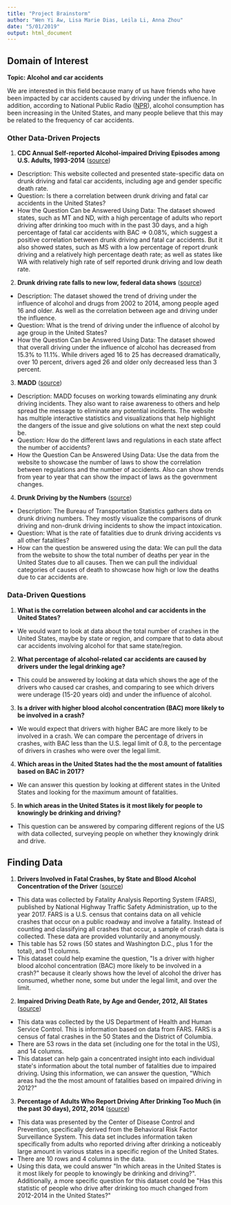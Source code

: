 ```yaml
---
title: "Project Brainstorm"
author: "Wen Yi Aw, Lisa Marie Dias, Leila Li, Anna Zhou"
date: "5/01/2019"
output: html_document
---
```


## Domain of Interest
**Topic: Alcohol and car accidents**

We are interested in this field because many of us have friends who have been impacted by car accidents caused by driving under the influence. In addition, according to National Public Radio ([NPR](https://www.npr.org/sections/thetwo-way/2017/08/10/542409957/drinking-on-the-rise-in-u-s-especially-for-women-minorities-older-adults)), alcohol consumption has been increasing in the United States, and many people believe that this may be related to the frequency of car accidents. 


### Other Data-Driven Projects

1. **CDC Annual Self-reported Alcohol-impaired Driving Episodes among U.S. Adults, 1993-2014** ([source](https://www.cdc.gov/motorvehiclesafety/impaired_driving/impaired-drv_factsheet.html))
+ Description: This website collected and presented state-specific data on drunk driving and fatal car accidents, including age and gender specific death rate. 
+ Question: Is there a correlation between drunk driving and fatal car accidents in the United States?
+ How the Question Can be Answered Using Data: The dataset showed states, such as MT and ND, with a high percentage of adults who report driving after drinking too much with in the past 30 days, and a high percentage of fatal car accidents with BAC => 0.08%, which suggest a positive correlation between drunk driving and fatal car accidents. But it also showed states, such as MS with a low percentage of report drunk driving and a relatively high percentage death rate; as well as states like WA with relatively high rate of self reported drunk driving and low death rate. 

2. **Drunk driving rate falls to new low, federal data shows** ([source](https://www.washingtonpost.com/news/wonk/wp/2016/12/30/drunken-driving-rate-falls-to-new-low-federal-data-show/?utm_term=.68942ceebc17))
+ Description: The dataset showed the trend of driving under the influence of alcohol and drugs from 2002 to 2014, among people aged 16 and older. As well as the correlation between age and driving under the influence. 
+ Question: What is the trend of driving under the influence of alcohol by age group in the United States?
+ How the Question Can be Answered Using Data: The dataset showed that overall driving under the influence of alcohol has decreased from 15.3% to 11.1%. While drivers aged 16 to 25 has decreased dramatically, over 10 percent, drivers aged 26 and older only decreased less than 3 percent. 

3. **MADD** ([source](https://www.madd.org/statistics/))
+ Description: MADD focuses on working towards eliminating any drunk driving incidents. They also want to raise awareness to others and help spread the message to eliminate any potential incidents. The website has multiple interactive statistics and visualizations that help highlight the dangers of the issue and give solutions on what the next step could be.
+  Question: How do the different laws and regulations in each state affect the number of accidents? 
+ How the Question Can be Answered Using Data: Use the data from the website to showcase the number of laws to show the correlation between regulations and the number of accidents. Also can show trends from year to year that can show the impact of laws as the government changes. 

4. **Drunk Driving by the Numbers** ([source](https://www.bts.gov/archive/publications/by_the_numbers/drunk_driving/index))
+ Description: The Bureau of Transportation Statistics gathers data on drunk driving numbers. They mostly visualize the comparisons of drunk driving and non-drunk driving incidents to show the impact intoxication. 
+ Question: What is the rate of fatalities due to drunk driving accidents vs all other fatalities?
+ How can the question be answered using the data: We can pull the data from the website to show the total number of deaths per year in the United States due to all causes. Then we can pull the individual categories of causes of death to showcase how high or low the deaths due to car accidents are. 


### Data-Driven Questions

1. **What is the correlation between alcohol and car accidents in the United States?**
+ We would want to look at data about the total number of crashes in the United States, maybe by state or region, and compare that to data about car accidents involving alcohol for that same state/region.

2. **What percentage of alcohol-related car accidents are caused by drivers under the legal drinking age?**
+ This could be answered by looking at data which shows the age of the drivers who caused car crashes, and comparing to see which drivers were underage (15-20 years old) and under the influence of alcohol.  
  
3. **Is a driver with higher blood alcohol concentration (BAC) more likely to be involved in a crash?**
+ We would expect that drivers with higher BAC are more likely to be involved in a crash. We can compare the percentage of drivers in crashes, with BAC less than the U.S. legal limit of 0.8, to the percentage of drivers in crashes who were over the legal limit.

4. **Which areas in the United States had the the most amount of fatalities based on BAC in 2017?**
+ We can answer this question by looking at different states in the United States and looking for the maximum amount of fatalities. 

5. **In which areas in the United States is it most likely for people to knowingly be drinking and driving?**
+ This question can be answered by comparing different regions of the US with data collected, surveying people on whether they knowingly drink and drive. 

## Finding Data

1. **Drivers Involved in Fatal Crashes, by State and Blood Alcohol Concentration of the Driver** ([source](https://www-fars.nhtsa.dot.gov/States/StatesAlcohol.aspx))
+ This data was collected by Fatality Analysis Reporting System (FARS), published by National Highway Traffic Safety Administration, up to the year 2017.  FARS is a U.S. census that contains data on all vehicle crashes that occur on a public roadway and involve a fatality. Instead of counting and classifying all crashes that occur, a sample of crash data is collected. These data are provided voluntarily and anonymously.
+ This table has 52 rows (50 states and Washington D.C., plus 1 for the total), and 11 columns.
+ This dataset could help examine the question, "Is a driver with higher blood alcohol concentration (BAC) more likely to be involved in a crash?" because it clearly shows how the level of alcohol the driver has consumed, whether none, some but under the legal limit, and over the limit. 

2. **Impaired Driving Death Rate, by Age and Gender, 2012, All States** ([source](https://catalog.data.gov/dataset/impaired-driving-death-rate-by-age-and-gender-2012-all-states-587fd))
+ This data was collected by the US Department of Health and Human Service Control. This is information based on data from FARS. FARS is a census of fatal crashes in the 50 States and the District of Columbia. 
+ There are 53 rows in the data set (including one for the total in the US), and 14 columns. 
+ This dataset can help gain a concentrated insight into each individual state's information about the total number of fatalities due to impaired driving. Using this information, we can answer the question, "Which areas had the the most amount of fatalities based on impaired driving in 2012?"

3. **Percentage of Adults Who Report Driving After Drinking Too Much (in the past 30 days), 2012, 2014** ([source](https://catalog.data.gov/dataset/percentage-of-adults-who-report-driving-after-drinking-too-much-in-the-past-30-days-2012-r-3b532))
+ This data was presented by the Center of Disease Control and Prevention, specifically derived from the Behavioral Risk Factor Surveillance System. This data set includes information taken specifically from adults who reported driving after drinking a noticeably large amount in various states in a specific region of the United States. 
+ There are 10 rows and 4 columns in the data. 
+ Using this data, we could answer "In which areas in the United States is it most likely for people to knowingly be drinking and driving?". Additionally, a more specific question for this dataset could be "Has this statistic of people who drive after drinking too much changed from 2012-2014 in the United States?"

